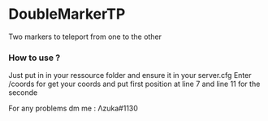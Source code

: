 # DoubleMarkerTP
Two markers to teleport from one to the other

### How to use ?

Just put in in your ressource folder and ensure it in your server.cfg
Enter /coords for get your coords and put first position at line 7 and line 11 for the seconde

For any problems dm me : Λzuka#1130
